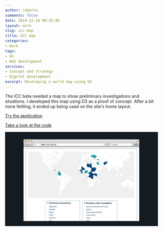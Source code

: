 ```yaml
---
author: roberto
comments: false
date: 2014-12-18 09:35:48
layout: work
slug: icc-map
title: ICC map
categories:
- Work
tags:
- UX
- Web development
services:
- Concept and strategy
- Digital development
excerpt: Developing a world map using D3
---
```


The ICC beta needed a map to show preliminary investigations and situations. I developed this map using D3 as a proof of concept. After a bit more fettling, it ended up being used on the site's home layout.

[Try the application](http://icc-cpi.int)

[Take a look at the code](https://github.com/robertocarroll/icc-beta/commits/gh-pages)

![Image showing the ICC map on a desktop](/images/icc-map.jpg)




